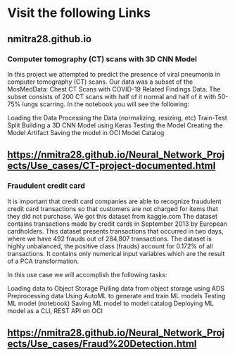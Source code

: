 # Visit the following Links 

## nmitra28.github.io

### Computer tomography (CT) scans with 3D CNN Model

In this project we attempted to predict the presence of viral pneumonia in computer tomography (CT) scans. Our data was a subset of the MosMedData: Chest CT Scans with COVID-19 Related Findings Data. The subset consists of 200 CT scans with half of it normal and half of it with 50-75% lungs scarring. In the notebook you will see the following:

Loading the Data
Processing the Data (normalizing, resizing, etc)
Train-Test Split
Building a 3D CNN Model using Keras
Testing the Model
Creating the Model Artifact
Saving the model in OCI Model Catalog


## https://nmitra28.github.io/Neural_Network_Projects/Use_cases/CT-project-documented.html

### Fraudulent credit card

It is important that credit card companies are able to recognize fraudulent credit card transactions so that customers are not charged for items that they did not purchase. We got this dataset from kaggle.com The dataset contains transactions made by credit cards in September 2013 by European cardholders. This dataset presents transactions that occurred in two days, where we have 492 frauds out of 284,807 transactions. The dataset is highly unbalanced, the positive class (frauds) account for 0.172% of all transactions. It contains only numerical input variables which are the result of a PCA transformation.

In this use case we will accomplish the following tasks:

Loading data to Object Storage 
Pulling data from object storage using ADS 
Preprocessing data 
Using AutoML to generate and train ML models
Testing ML model (notebook)
Saving ML model to model catalog 
Deploying ML model as a CLI, REST API on OCI

## https://nmitra28.github.io/Neural_Network_Projects/Use_cases/Fraud%20Detection.html

